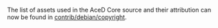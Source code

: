 The list of assets used in the AceD Core source and their attribution can now be found in [contrib/debian/copyright](../contrib/debian/copyright).
